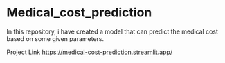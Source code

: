 # Medical_cost_prediction
In this repository, i have created a model that can predict the medical cost based on some given parameters.

Project Link
https://medical-cost-prediction.streamlit.app/
